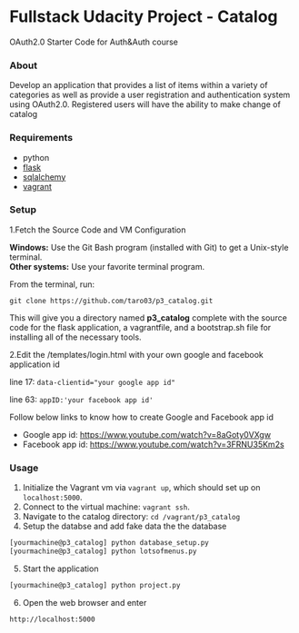 # Fullstack Udacity Project - Catalog

OAuth2.0
Starter Code for Auth&amp;Auth course

### About
Develop an application that provides a list of items within a variety of categories as well as provide a user registration and authentication system using OAuth2.0. Registered users will have the ability to make change of catalog

### Requirements
* python
* [flask](http://flask.pocoo.org) 
* [sqlalchemy](http://www.sqlalchemy.org)
* [vagrant](https://www.vagrantup.com/downloads)

### Setup
1.Fetch the Source Code and VM Configuration

**Windows:** Use the Git Bash program (installed with Git) to get a Unix-style terminal.  
**Other systems:** Use your favorite terminal program.

From the terminal, run:

    git clone https://github.com/taro03/p3_catalog.git

This will give you a directory named **p3_catalog** complete with the source code for the flask application, a vagrantfile, and a bootstrap.sh file for installing all of the necessary tools. 

2.Edit the /templates/login.html with your own google and facebook application id

line 17:    `data-clientid="your google app id"`

line 63:    `appID:'your facebook app id'`

Follow below links to know how to create Google and Facebook app id
- Google app id: https://www.youtube.com/watch?v=8aGoty0VXgw
- Facebook app id: https://www.youtube.com/watch?v=3FRNU35Km2s


### Usage
1. Initialize the Vagrant vm via `vagrant up`, which should set up on `localhost:5000`.
2. Connect to the virtual machine: `vagrant ssh`.
3. Navigate to the catalog directory: `cd /vagrant/p3_catalog`
4. Setup the databse and add fake data the the database
```bash
[yourmachine@p3_catalog] python database_setup.py
[yourmachine@p3_catalog] python lotsofmenus.py
```
5. Start the application
```bash
[yourmachine@p3_catalog] python project.py
```
6. Open the web browser and enter
```bash
http://localhost:5000
```
